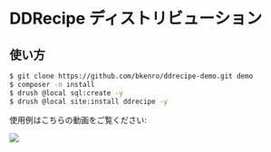 # DDRecipe ディストリビューション

## 使い方

```bash
$ git clone https://github.com/bkenro/ddrecipe-demo.git demo
$ composer -n install
$ drush @local sql:create -y
$ drush @local site:install ddrecipe -y
```

使用例はこちらの動画をご覧ください:

[![](https://img.youtube.com/vi/Qbb-MjpwHAk/0.jpg)](https://www.youtube.com/watch?v=Qbb-MjpwHAk)

